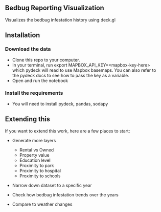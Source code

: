 Bedbug Reporting Visualization
-----------------------

Visualizes the bedbug infestation history using deck.gl

Installation
----------------------

### Download the data

* Clone this repo to your computer.
* In your terminal, run export MAPBOX_API_KEY=<mapbox-key-here\> which pydeck will read to use Mapbox basemaps. You can also refer to the pydeck docs to see how to pass the key as a variable.
* Open and run the notebook

### Install the requirements
 
* You will need to install pydeck, pandas, sodapy

Extending this
-------------------------

If you want to extend this work, here are a few places to start:

* Generate more layers 
  * Rental vs Owned
  * Property value
  * Education level
  * Proximity to park
  * Proximity to hospital
  * Proximity to schools
  
* Narrow down dataset to a specific year
* Check how bedbug infestation trends over the years
* Compare to weather changes
